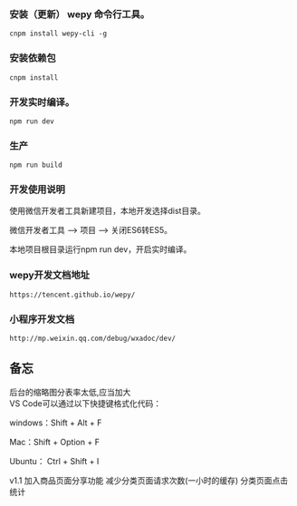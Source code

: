 ### 安装（更新） wepy 命令行工具。
	cnpm install wepy-cli -g

### 安装依赖包
	cnpm install

### 开发实时编译。
	npm run dev

### 生产
	npm run build

### 开发使用说明

使用微信开发者工具新建项目，本地开发选择dist目录。

微信开发者工具 --> 项目 --> 关闭ES6转ES5。

本地项目根目录运行npm run dev，开启实时编译。

### wepy开发文档地址
	https://tencent.github.io/wepy/

### 小程序开发文档
	http://mp.weixin.qq.com/debug/wxadoc/dev/




## 备忘
后台的缩略图分表率太低,应当加大	
VS Code可以通过以下快捷键格式化代码：

windows：Shift + Alt + F

Mac：Shift + Option + F

Ubuntu： Ctrl + Shift + I



v1.1 
加入商品页面分享功能
减少分类页面请求次数(一小时的缓存)
分类页面点击统计



